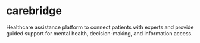 # carebridge
Healthcare assistance platform to connect patients with experts and provide guided support for mental health, decision-making, and information access.
